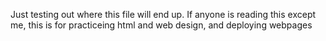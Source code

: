 Just testing out where this file will end up. If anyone is reading this except me, this is for practiceing html and web design, and deploying webpages
